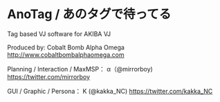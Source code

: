 AnoTag / あのタグで待ってる
======

Tag based VJ software for AKIBA VJ 

Produced by:
Cobalt Bomb Alpha Omega
http://www.cobaltbombalphaomega.com

Planning / Interaction / MaxMSP：
α（@mirrorboy)
https://twitter.com/mirrorboy

GUI / Graphic / Persona：
Κ (@kakka_NC) 
https://twitter.com/kakka_NC
